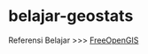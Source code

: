 # belajar-geostats
Referensi Belajar >>> [FreeOpenGIS](http://freeopengis.blogspot.com/2016/12/integrating-ol3-with-geostatsjs-to.html)
